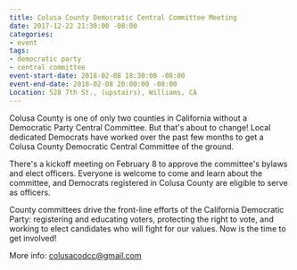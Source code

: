 ```yaml
---
title: Colusa County Democratic Central Committee Meeting
date: 2017-12-22 21:30:00 -08:00
categories:
- event
tags:
- democratic party
- central committee
event-start-date: 2018-02-08 18:30:00 -08:00
event-end-date: 2018-02-08 20:00:00 -08:00
Location: 528 7th St., (upstairs), Williams, CA
---
```


Colusa County is one of only two counties in California without a Democratic Party Central Committee. But that's about to change! Local dedicated Democrats      have worked over the past few months to get a Colusa County Democratic Central      Committee of the ground.  

There's a kickoff meeting on February 8 to approve the committee's bylaws      and elect officers. Everyone      is welcome to come and learn about the committee, and Democrats      registered in Colusa County are eligible to serve as officers.

County committees drive the front-line efforts of the California Democratic Party: registering and educating voters, protecting the right to vote, and working to elect candidates who will fight for our values. Now is the time to get involved!

More info: [colusacodcc@gmail.com](mailto:colusacodcc@gmail.com)